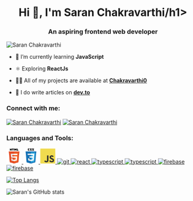 <h1 align="center">Hi 👋, I'm Saran Chakravarthi/h1>
<h3 align="center">An aspiring frontend web developer</h3>
<p align="left"> <img src="https://komarev.com/ghpvc/?username=Chakravarthi0&label=Profile%20views&color=blueviolet&style=flat-square" alt="Saran Chakravarthi" /> </p>
 
- 🌱 I’m currently learning **JavaScript**
 
- ⚛️ Exploring **ReactJs**
 
- 👨‍💻 All of my projects are available at **[Chakravarthi0](https://github.com/Chakravarthi0)**
 
- 📝 I do write articles on **[dev.to](https://dev.to/saran_chakravarthi)**

<p align="left">
<h3 align="left">Connect with me:</h3>
<a href="https://twitter.com/SaranChakravar3" target="blank"><img align="center" src="https://raw.githubusercontent.com/rahuldkjain/github-profile-readme-generator/master/src/images/icons/Social/twitter.svg" alt="Saran Chakravarthi" height="30" width="40" /></a>
<a href="https://www.linkedin.com/in/saran-chakravarthi/" target="blank"><img align="center" src="https://raw.githubusercontent.com/rahuldkjain/github-profile-readme-generator/master/src/images/icons/Social/linked-in-alt.svg" alt="Saran Chakravarthi" height="30" width="40" /></a>
</p>
<h3 align="left">Languages and Tools:</h3>
<p align="left">
 <a href="https://www.w3.org/html/" target="_blank"> <img src="https://raw.githubusercontent.com/devicons/devicon/master/icons/html5/html5-original-wordmark.svg" alt="html5" width="40" height="40"/> </a>
  <a href="https://www.w3schools.com/css/" target="_blank"> <img src="https://raw.githubusercontent.com/devicons/devicon/master/icons/css3/css3-original-wordmark.svg" alt="css3" width="40" height="40"/> </a> 
  <a href="https://getbootstrap.com" target="_blank">
  <a href="https://developer.mozilla.org/en-US/docs/Web/JavaScript" target="_blank"> <img src="https://raw.githubusercontent.com/devicons/devicon/master/icons/javascript/javascript-original.svg" alt="javascript" width="40" height="40"/> </a> <a href="https://www.php.net" target="_blank"> </a> 
  <a href="https://git-scm.com/" target="_blank"> <img src="https://www.vectorlogo.zone/logos/git-scm/git-scm-icon.svg" alt="git" width="40" height="40"/> </a> 
  <a href="https://reactjs.org/docs/getting-started.html" target="_blank"> <img src="https://maheshdeshmukh.netlify.app/img/react.svg" alt="react" width="40" height="40"/> </a>  <a href="https://www.typescriptlang.org/" target="_blank"> <img src="https://cdn.worldvectorlogo.com/logos/typescript.svg" alt="typescript" width="40" height="40"/> </a> 
  <a href="https://redux-toolkit.js.org/" target="_blank"> <img src="https://d33wubrfki0l68.cloudfront.net/0834d0215db51e91525a25acf97433051f280f2f/c30f5/img/redux.svg" alt="typescript" width="40" height="40"/> </a>
  <a href="https://firebase.google.com/" target="_blank"> <img src="https://www.vectorlogo.zone/logos/firebase/firebase-icon.svg" alt="firebase" width="40" height="40"/> </a>
     <a href="https://tailwindcss.com/" target="_blank"> <img src="https://upload.wikimedia.org/wikipedia/commons/thumb/d/d5/Tailwind_CSS_Logo.svg/900px-Tailwind_CSS_Logo.svg.png?20211001194333" alt="firebase" width="40" height="40"/> </a>
</p>
 
[![Top Langs](https://github-readme-stats.vercel.app/api/top-langs/?username=Chakravarthi0&layout=compact&theme=radical)](https://github.com/anuraghazra/github-readme-stats)
 
  
![Saran's GitHub stats](https://github-readme-stats.vercel.app/api?username=Chakravarthi0&show_icons=true&theme=radical&hide=issues&count_private=true)




